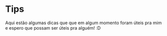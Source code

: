 # Tips
Aqui estão algumas dicas que que em algum momento foram úteis pra mim e espero que possam ser úteis pra alguém! :D

